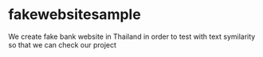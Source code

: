 # fakewebsitesample
We create fake bank website in Thailand in order to test with text symilarity so that we can check our project 
